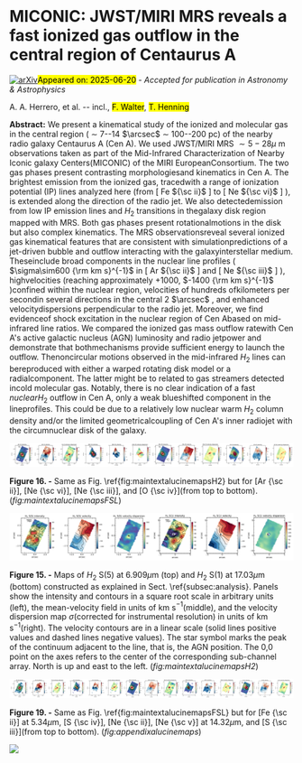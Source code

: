 <div class="macros" style="visibility:hidden;">
$\newcommand{\ensuremath}{}$
$\newcommand{\xspace}{}$
$\newcommand{\object}[1]{\texttt{#1}}$
$\newcommand{\farcs}{{.}''}$
$\newcommand{\farcm}{{.}'}$
$\newcommand{\arcsec}{''}$
$\newcommand{\arcmin}{'}$
$\newcommand{\ion}[2]{#1#2}$
$\newcommand{\textsc}[1]{\textrm{#1}}$
$\newcommand{\hl}[1]{\textrm{#1}}$
$\newcommand{\footnote}[1]{}$</div>



<div id="title">

# MICONIC: JWST/MIRI MRS reveals a fast ionized gas    outflow in the central region of    Centaurus A

</div>
<div id="comments">

[![arXiv](https://img.shields.io/badge/arXiv-2506.15286-b31b1b.svg)](https://arxiv.org/abs/2506.15286)<mark>Appeared on: 2025-06-20</mark> -  _Accepted for publication in Astronomy & Astrophysics_

</div>
<div id="authors">

A. A. Herrero, et al. -- incl., <mark>F. Walter</mark>, <mark>T. Henning</mark>

</div>
<div id="abstract">

**Abstract:** We present a kinematical study of the ionized and molecular gas in  the central region ( $\sim$ 7--14 $\arcsec$ $\sim$ 100--200 pc) of the  nearby radio galaxy Centaurus A  (Cen A). We used JWST/MIRI MRS $\sim 5-28 \mu$ m observations taken as part of the Mid-Infrared   Characterization of Nearby Iconic galaxy Centers(MICONIC) of the MIRI EuropeanConsortium. The two gas phases present contrasting morphologiesand kinematics in Cen A. The brightest emission from the ionized gas, tracedwith a range of ionization potential (IP) lines analyzed here (from [ Fe ${\sc ii}$ ] to [ Ne ${\sc vi}$ ] ), is extended along the direction of the radio jet.  We also detectedemission from low IP emission lines and $H_2$ transitions in thegalaxy disk region mapped with MRS. Both gas phases present rotationalmotions in the disk but also complex kinematics. The MRS observationsreveal  several ionized gas kinematical features that are consistent with simulationpredictions of a jet-driven bubble and outflow interacting with the galaxyinterstellar medium. Theseinclude broad components in the nuclear line profiles ( $\sigma\sim600 {\rm km s}^{-1}$ in [ Ar ${\sc ii}$ ] and [ Ne ${\sc iii}$ ] ),  highvelocities (reaching approximately +1000, $-1400 {\rm km s}^{-1}$ )confined within the nuclear region, velocities of hundreds ofkilometers per secondin several directions in the central 2 $\arcsec$ , and enhanced velocitydispersions perpendicular to the radio jet. Moreover, we find evidenceof shock excitation in the nuclear region of Cen Abased on mid-infrared line ratios. We compared the ionized gas mass outflow ratewith Cen A's active galactic nucleus (AGN) luminosity and radio jetpower and demonstrate that bothmechanisms provide sufficient energy to launch the outflow. Thenoncircular motions observed in the mid-infrared $H_2$ lines can bereproduced with either a  warped rotating disk model or a radialcomponent. The latter might be to related to gas streamers detected incold molecular gas. Notably, there is no clear indication of a fast $nuclearH_2$ outflow in Cen A, only a weak blueshifted component in the lineprofiles. This could be due to a relatively low nuclear warm $H_2$ column density and/or the limited geometricalcoupling of Cen A's inner radiojet with the circumnuclear disk of the galaxy.

</div>

<div id="div_fig1">

<img src="tmp_2506.15286/./figure6a.png" alt="Fig16.1" width="25%"/><img src="tmp_2506.15286/./figure6b.png" alt="Fig16.2" width="25%"/><img src="tmp_2506.15286/./figure6c.png" alt="Fig16.3" width="25%"/><img src="tmp_2506.15286/./figure6d.png" alt="Fig16.4" width="25%"/>

**Figure 16. -** Same as Fig. \ref{fig:maintextalucinemapsH2} but for
    [Ar {\sc ii}], [Ne {\sc vi}],
       [Ne {\sc iii}], and [O {\sc iv}](from top to
       bottom). (*fig:maintextalucinemapsFSL*)

</div>
<div id="div_fig2">

<img src="tmp_2506.15286/./figure5a.png" alt="Fig15.1" width="50%"/><img src="tmp_2506.15286/./figure5b.png" alt="Fig15.2" width="50%"/>

**Figure 15. -** Maps of  $H_2$ S(5) at $6.909 \mu$m (top) and
         $H_2$ S(1) at $17.03 \mu$m (bottom)  constructed as
       explained in Sect. \ref{subsec:analysis}.
       Panels show  the intensity and contours in a square root
       scale in arbitrary units (left),
       the mean-velocity field in units of km s$^{-1}$(middle),
       and the velocity dispersion map $\sigma$(corrected for instrumental
       resolution)
       in units of km s$^{-1}$(right). The velocity contours are in a linear
       scale (solid lines positive values and dashed lines negative
       values). The star symbol marks the peak of the continuum
       adjacent to the line, that is, the AGN position. The
       0,0 point on the axes refers to the center of the corresponding sub-channel
       array. North is up and east to the left. (*fig:maintextalucinemapsH2*)

</div>
<div id="div_fig3">

<img src="tmp_2506.15286/./figureA3_1.png" alt="Fig19.1" width="20%"/><img src="tmp_2506.15286/./figureA3_2.png" alt="Fig19.2" width="20%"/><img src="tmp_2506.15286/./figureA3_3.png" alt="Fig19.3" width="20%"/><img src="tmp_2506.15286/./figureA3_4.png" alt="Fig19.4" width="20%"/><img src="tmp_2506.15286/./figureA3_5.png" alt="Fig19.5" width="20%"/>

**Figure 19. -** Same as Fig. \ref{fig:maintextalucinemapsFSL} but for  [Fe {\sc
      ii}] at $5.34 \mu$m, [S {\sc iv}],  [Ne {\sc ii}], [Ne {\sc v}] at $14.32 \mu$m, and
[S {\sc iii}](from top to bottom). (*fig:appendixalucinemaps*)

</div><div id="qrcode"><img src=https://api.qrserver.com/v1/create-qr-code/?size=100x100&data="https://arxiv.org/abs/2506.15286"></div>